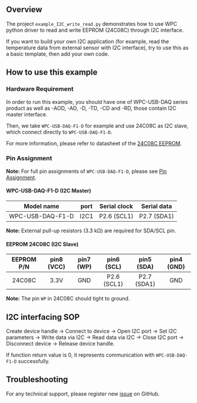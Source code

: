 ## Overview

The project `example_I2C_write_read.py` demonstrates how to use WPC python driver to read and write EEPROM (24C08C) through I2C interface.

If you want to build your own I2C application (for example, read the temperature data from external sensor with I2C interface), try to use this as a basic template, then add your own code.

## How to use this example

### Hardware Requirement

In order to run this example, you should have one of WPC-USB-DAQ series product as well as -AOD, -AD, -D, -TD, -CD and -RD, those contain I2C master interface.

Then, we take `WPC-USB-DAQ-F1-D` for example and use 24C08C as I2C slave, which connect directly to `WPC-USB-DAQ-F1-D`.

For more information, please refer to datasheet of the [24C08C EEPROM](https://github.com/WPC-Systems-Ltd/WPC_Python_driver_release/tree/main/Reference/Datasheet).

### Pin Assignment

**Note:** For full pin assignments of `WPC-USB-DAQ-F1-D`, please see [Pin Assignment](https://github.com/WPC-Systems-Ltd/WPC_Python_driver_release/tree/main/Reference/Pinouts).


#### WPC-USB-DAQ-F1-D (I2C Master)

|  Model name      | port | Serial clock | Serial data |
| -----------------|:----:|:------------:|:-----------:|
| WPC-USB-DAQ-F1-D | I2C1 | P2.6 (SCL1)  | P2.7 (SDA1) |

**Note:** External pull-up resistors (3.3 kΩ) are required for SDA/SCL pin.

#### EEPROM 24C08C (I2C Slave)

|   EEPROM P/N     | pin8 (VCC) | pin7 (WP) | pin6 (SCL) | pin5 (SDA) | pin4 (GND) |
|:----------------:|:----------:|:---------:|:----------:|:----------:|:----------:|
| 24C08C           |    3.3V    |    GND    | P2.6 (SCL1)| P2.7 (SDA1)| GND        |

**Note:** The pin `WP` in 24C08C should tight to ground.

## I2C interfacing SOP 

Create device handle -> Connect to device -> Open I2C port -> Set I2C parameters -> Write data via I2C -> Read data via I2C -> Close I2C port -> Disconnect device -> Release device handle.

If function return value is 0, it represents communication with `WPC-USB-DAQ-F1-D` successfully.

## Troubleshooting

For any technical support, please register new [issue](https://github.com/WPC-Systems-Ltd/WPC_Python_driver_release/issues) on GitHub.